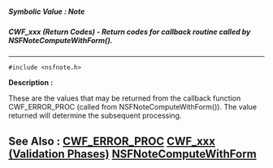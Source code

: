 ##### Symbolic Value : Note
##### CWF_xxx (Return Codes) - Return codes for callback routine called by NSFNoteComputeWithForm().
---
```
#include <nsfnote.h>
```
**Description :**

These are the values that may be returned from the callback function 
CWF_ERROR_PROC (called from NSFNoteComputeWithForm()).  The value returned will 
determine the subsequent processing.

**See Also :**
[CWF_ERROR_PROC](/domino-c-api-docs/reference/Data/CWF_ERROR_PROC)
[CWF_xxx (Validation Phases)](/domino-c-api-docs/reference/Symb/CWF_xxx (Validation Phases))
[NSFNoteComputeWithForm](/domino-c-api-docs/reference/Func/NSFNoteComputeWithForm)
---
